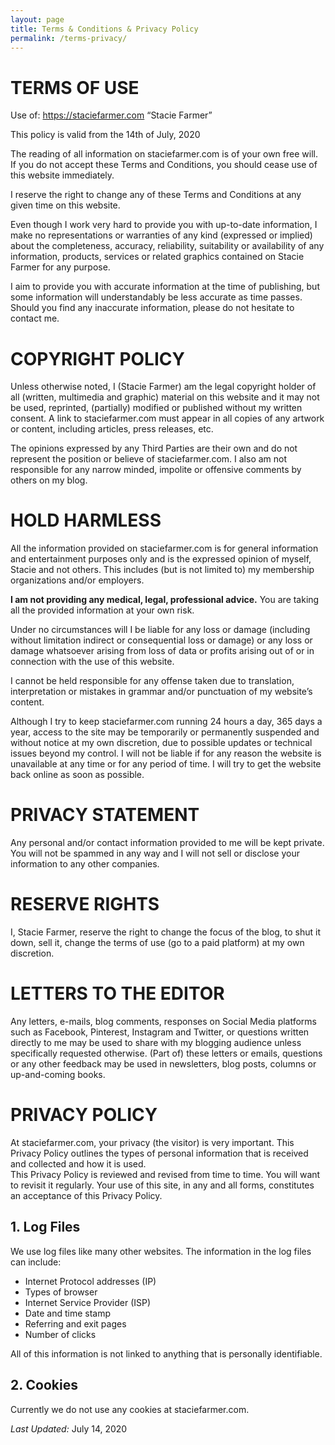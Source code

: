 ```yaml
---
layout: page
title: Terms & Conditions & Privacy Policy
permalink: /terms-privacy/
---
```


# TERMS OF USE

Use of: https://staciefarmer.com “Stacie Farmer”

This policy is valid from the 14th of July, 2020

The reading of all information on staciefarmer.com is of your own free will. If you do not accept these Terms and Conditions, you should cease use of this website immediately.

I reserve the right to change any of these Terms and Conditions at any given time on this website.

Even though I work very hard to provide you with up-to-date information, I make no representations or warranties of any kind (expressed or implied) about the completeness, accuracy, reliability, suitability or availability of any information, products, services or related graphics contained on Stacie Farmer for any purpose.

I aim to provide you with accurate information at the time of publishing, but some information will understandably be less accurate as time passes. Should you find any inaccurate information, please do not hesitate to contact me.

# COPYRIGHT POLICY

Unless otherwise noted, I (Stacie Farmer) am the legal copyright holder of all (written, multimedia and graphic) material on this website and it may not be used, reprinted, (partially) modified or published without my written consent. A link to staciefarmer.com must appear in all copies of any artwork or content, including articles, press releases, etc.

The opinions expressed by any Third Parties are their own and do not represent the position or believe of staciefarmer.com. I also am not responsible for any narrow minded, impolite or offensive comments by others on my blog.

# HOLD HARMLESS

All the information provided on staciefarmer.com is for general information and entertainment purposes only and is the expressed opinion of myself, Stacie and not others. This includes (but is not limited to) my membership organizations and/or employers.

**I am not providing any medical, legal, professional advice.** You are taking all the provided information at your own risk.

Under no circumstances will I be liable for any loss or damage (including without limitation indirect or consequential loss or damage) or any loss or damage whatsoever arising from loss of data or profits arising out of or in connection with the use of this website.

I cannot be held responsible for any offense taken due to translation, interpretation or mistakes in grammar and/or punctuation of my website’s content.

Although I try to keep staciefarmer.com running 24 hours a day, 365 days a year, access to the site may be temporarily or permanently suspended and without notice at my own discretion, due to possible updates or technical issues beyond my control. I will not be liable if for any reason the website is unavailable at any time or for any period of time. I will try to get the website back online as soon as possible.

# PRIVACY STATEMENT

Any personal and/or contact information provided to me will be kept private. You will not be spammed in any way and I will not sell or disclose your information to any other companies.

<!---
I am not responsible for the privacy practices of any of my advertisers or blog commenters.
--->

# RESERVE RIGHTS

I, Stacie Farmer, reserve the right to change the focus of the blog, to shut it down, sell it, change the terms of use (go to a paid platform) at my own discretion.

<!---
I also reserve the rights to edit or delete any comments submitted to staciefarmer.com without notice due to: comments deemed to be spam or questionable spam, comments including profanity, comments containing language or concepts that could be deemed offensive, or comments that attack a group or person individually.
--->

<!---
# ADVERTISERS AND SPONSORS

I am not responsible for the actions of my advertisers or sponsors. If you purchase a product or service based upon a link from my website, you must take action with that company to resolve any issues, not Stacie Farmer.

Any product, claim, statistic, quote or other representation about a product or service should be verified with the manufacturer, provider or party in question.

To help the website expand and to cover costs of running the site, some advertising and affiliate links are run on my website. Affiliate links earn me a small commission on any purchases made when visiting the affiliate after clicking on one of these links. I will do my absolute best to only provide you with information about products that I truly believe in. All reviews on my website will be presented honestly and I will disclose whether I will be receiving any commissions or products for free.
--->

# LETTERS TO THE EDITOR

Any letters, e-mails, blog comments, responses on Social Media platforms such as Facebook, Pinterest, Instagram and Twitter, or questions written directly to me may be used to share with my blogging audience unless specifically requested otherwise. (Part of) these letters or emails, questions or any other feedback may be used in newsletters, blog posts, columns or up-and-coming books.

# PRIVACY POLICY

At staciefarmer.com, your privacy (the visitor) is very important. This Privacy Policy outlines the types of personal information that is received and collected and how it is used.  
This Privacy Policy is reviewed and revised from time to time. You will want to revisit it regularly. Your use of this site, in any and all forms, constitutes an acceptance of this Privacy Policy.

## 1. Log Files

We use log files like many other websites. The information in the log files can include:

-   Internet Protocol addresses (IP)
-   Types of browser
-   Internet Service Provider (ISP)
-   Date and time stamp
-   Referring and exit pages
-   Number of clicks

All of this information is not linked to anything that is personally identifiable.

## 2. Cookies

Currently we do not use any cookies at staciefarmer.com.

<!--- We use cookies to store information about visitor preferences and to record user-specific information on visits and pages the user views so as to provide a custom experience. In regard to third-party advertisers, we have no access or control over their cookies. You should review the respective privacy policies on any and all third-party ad servers for more information regarding their practices and how to opt-out.

If you wish to disable cookies you may do so through your web browser options. Instructions for doing so and for other cookie-related management can be found on the specific web browsers’ websites.

-   Amazon Affiliates Cookie
    -   Amazon Affiliates, a third party system, uses cookies to serve advertisements and links to products on Amazon.com. You may read more about [Amazon Affiliates and their Operating Agreement here](https://affiliate-program.amazon.com/help/operating/agreement).
-   Google Analytics Cookie
    -   You may read more about [Google Analytics and how they use cookies here](https://developers.google.com/analytics/devguides/collection/analyticsjs/cookie-usage).


## 3. Other

Users might be asked to subscribe to our newsletter or to receive free products, by providing name and email address to receive communication from us. We use a secure opt-in subscription system and we reserve the right to contact subscribers with information related to this website and blog. Subscribers may unsubscribe anytime and every email delivered will contain an “Unsubscribe” link.

If you require any more information or have any questions about our privacy policy, please feel free to contact us by email at yourprivacy[at]staciefarmer[dot]com.
--->

_Last Updated:_ July 14, 2020
